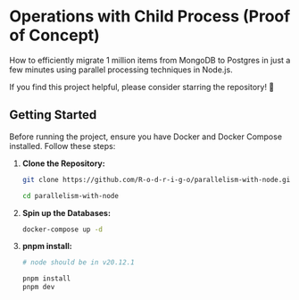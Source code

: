 # Operations with Child Process (Proof of Concept)

How to efficiently migrate 1 million items from MongoDB to Postgres in just a few minutes using parallel processing techniques in Node.js.

If you find this project helpful, please consider starring the repository! 🌟

## Getting Started

Before running the project, ensure you have Docker and Docker Compose installed. Follow these steps:

1. **Clone the Repository:** 
   ```bash
   git clone https://github.com/R-o-d-r-i-g-o/parallelism-with-node.git

   cd parallelism-with-node
   ```

2. **Spin up the Databases:**
   ```bash
   docker-compose up -d
   ```

3. **pnpm install:**
   ```bash
   # node should be in v20.12.1

   pnpm install
   pnpm dev
   ```
